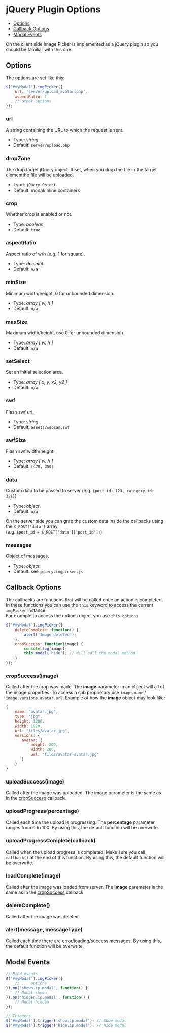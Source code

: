 # jQuery Plugin Options

- [Options](#options)
- [Callback Options](#callback-options)
- [Modal Events](#modal-events)

On the client side Image Picker is implemented as a jQuery plugin so you should be familiar with this one.

## Options

The options are set like this:

```javascript
$('#myModal').imgPicker({
    url: 'server/upload_avatar.php',
    aspectRatio: 1,
    // other options
});
```

### url

A string containing the URL to which the request is sent. 

- Type: _string_
- Default: `server/upload.php`

### dropZone

The drop target jQuery object. If set, when you drop the file in the target elementthe file will be uploaded.

- Type: `jQuery Object`
- Default: modal/inline containers

### crop

Whether crop is enabled or not.

- Type: _boolean_
- Default: `true`

### aspectRatio

Aspect ratio of w/h (e.g. 1 for square).
- Type: _decimal_
- Default: `n/a`


### minSize

Minimum width/height, 0 for unbounded dimension.

- Type: _array [ w, h ]_
- Default: `n/a`


### maxSize

Maximum width/height, use 0 for unbounded dimension

- Type: _array [ w, h ]_
- Default: `n/a`


### setSelect

Set an initial selection area.

- Type: _array [ x, y, x2, y2 ]_
- Default: `n/a`

### swf

Flash swf url.

- Type: _string_
- Default: `assets/webcam.swf`


### swfSize

Flash swf width/height.

- Type: _array [ w, h ]_
- Default: `[470, 350]`

### data

Custom data to be passed to server (e.g. `{post_id: 123, category_id: 321}`) 

- Type: _object_
- Default: `n/a`

On the server side you can grab the custom data inside the callbacks using the `$_POST['data']` array. <br>
(e.g. `$post_id = $_POST['data']['post_id'];`)

### messages

Object of messages.

- Type: _object_
- Default: see `jquery.imgpicker.js`

## Callback Options

The callbacks are functions that will be called once an action is completed. In these functions you can use the `this` keyword to access the current `imgPicker` instance. <br>
For example to access the options object you use `this.options`

```javascript
$('#myModal').imgPicker({
    deleteComplete: function() {
        alert('Image deleted');
    },
    cropSuccess: function(image) {
        console.log(image);
        this.modal('hide'); // Will call the modal method
    }
});
```

### cropSuccess(image)

Called after the crop was made. The __image__ parameter in an object will all of the image properties. To access a sub proprietary use `image.name` / `image.versions.avatar.url`. Example of how the __image__ object may look like:

```javascript
{
    name: "avatar.jpg",
    type: "jpg",
    height: 1200,
    width: 1920,
    url: "files/avatar.jpg",
    versions: {
       avatar: {
           height: 200,
           width: 200,
           url: "files/avatar-avatar.jpg"
       }
    }
}
```

### uploadSuccess(image)

Called after the image was uploaded. The image parameter is the same as in the [cropSuccess](#cropsuccessimage) callback.

### uploadProgress(percentage)

Called each time the upload is progressing. The __percentage__ parameter ranges from 0 to 100. By using this, the default function will be overwrite.

### uploadProgressComplete(callback)

Called when the upload progress is completed. Make sure you call `callback()` at the end of this function. By using this, the default function will be overwrite.

### loadComplete(image)

Called after the image was loaded from server. The __image__ parameter is the same as in the [cropSuccess](#cropsuccessimage) callback.

### deleteComplete()

Called after the image was deleted.

### alert(message, messageType)

Called each time there are error/loading/success messages. By using this, the default function will be overwrite.

## Modal Events

```javascript
// Bind events
$('#myModal').imgPicker({
    // ... options
}).on('shown.ip.modal', function() {
    // Modal shown
}).on('hidden.ip.modal', function() {
    // Modal hidden
});

// Triggers
$('#myModal').trigger('show.ip.modal'); // Show modal
$('#myModal').trigger('hide.ip.modal'); // Hide modal
```
